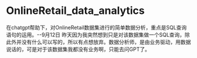 # OnlineRetail_data_analytics
在chatgpt帮助下，对OnlineRetail数据集进行的简单数据分析，重点是SQL查询语句的运用。--9月12日
昨天因为我突然想到只是对该数据集做一个SQL查询，除此外并没有什么可以写的，所以有点想放弃。数据分析师，是由业务驱动，用数据说话的，可是对于该数据集我都没有业务啊，只能去问GPT了。
